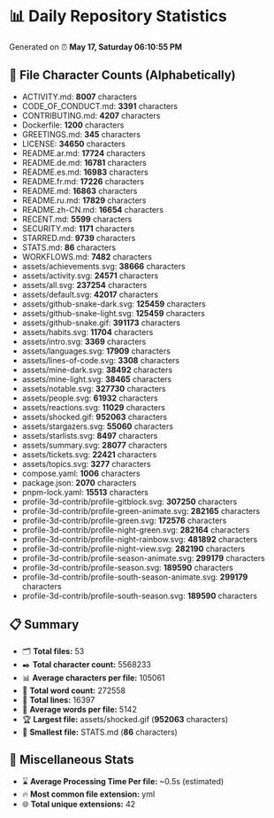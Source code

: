 # 📊 Daily Repository Statistics
Generated on ⏰ **May 17, Saturday 06:10:55 PM**

## 📂 File Character Counts (Alphabetically)
- ACTIVITY.md: **8007** characters
- CODE_OF_CONDUCT.md: **3391** characters
- CONTRIBUTING.md: **4207** characters
- Dockerfile: **1200** characters
- GREETINGS.md: **345** characters
- LICENSE: **34650** characters
- README.ar.md: **17724** characters
- README.de.md: **16781** characters
- README.es.md: **16983** characters
- README.fr.md: **17226** characters
- README.md: **16863** characters
- README.ru.md: **17829** characters
- README.zh-CN.md: **16654** characters
- RECENT.md: **5599** characters
- SECURITY.md: **1171** characters
- STARRED.md: **9739** characters
- STATS.md: **86** characters
- WORKFLOWS.md: **7482** characters
- assets/achievements.svg: **38666** characters
- assets/activity.svg: **24571** characters
- assets/all.svg: **237254** characters
- assets/default.svg: **42017** characters
- assets/github-snake-dark.svg: **125459** characters
- assets/github-snake-light.svg: **125459** characters
- assets/github-snake.gif: **391173** characters
- assets/habits.svg: **11704** characters
- assets/intro.svg: **3369** characters
- assets/languages.svg: **17909** characters
- assets/lines-of-code.svg: **3308** characters
- assets/mine-dark.svg: **38492** characters
- assets/mine-light.svg: **38465** characters
- assets/notable.svg: **327730** characters
- assets/people.svg: **61932** characters
- assets/reactions.svg: **11029** characters
- assets/shocked.gif: **952063** characters
- assets/stargazers.svg: **55060** characters
- assets/starlists.svg: **8497** characters
- assets/summary.svg: **28077** characters
- assets/tickets.svg: **22421** characters
- assets/topics.svg: **3277** characters
- compose.yaml: **1006** characters
- package.json: **2070** characters
- pnpm-lock.yaml: **15513** characters
- profile-3d-contrib/profile-gitblock.svg: **307250** characters
- profile-3d-contrib/profile-green-animate.svg: **282165** characters
- profile-3d-contrib/profile-green.svg: **172576** characters
- profile-3d-contrib/profile-night-green.svg: **282164** characters
- profile-3d-contrib/profile-night-rainbow.svg: **481892** characters
- profile-3d-contrib/profile-night-view.svg: **282190** characters
- profile-3d-contrib/profile-season-animate.svg: **299179** characters
- profile-3d-contrib/profile-season.svg: **189590** characters
- profile-3d-contrib/profile-south-season-animate.svg: **299179** characters
- profile-3d-contrib/profile-south-season.svg: **189590** characters

## 📋 Summary
- 🗂️ **Total files:** 53
- ✒️ **Total character count:** 5568233
- 📊 **Average characters per file:** 105061
- 📝 **Total word count:** 272558
- 🧾 **Total lines:** 16397
- 📐 **Average words per file:** 5142
- 🏆 **Largest file:** assets/shocked.gif (**952063** characters)
- 🥉 **Smallest file:** STATS.md (**86** characters)

## 🌟 Miscellaneous Stats
- ⌛ **Average Processing Time Per file:** ~0.5s (estimated)
- 🔥 **Most common file extension:** yml
- 🌐 **Total unique extensions:** 42
